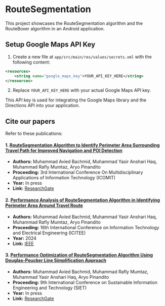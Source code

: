 # RouteSegmentation

This project showcases the RouteSegmentation algorithm and the RouteBoxer algorithm in an Android application.

## Setup Google Maps API Key

1. Create a new file at `app/src/main/res/values/secrets.xml` with the following content:

```xml
<resources>
    <string name="google_maps_key">YOUR_API_KEY_HERE</string>
</resources>
```

2. Replace `YOUR_API_KEY_HERE` with your actual Google Maps API key.

This API key is used for integrating the Google Maps library and the Directions API into your application.

## Cite our papers

Refer to these publications:

#### 1. [RouteSegmentation Algorithm to Identify Perimeter Area Surrounding Travel Path for Improved Navigation and POI Detection](https://www.researchgate.net/publication/387141598_RouteSegmentation_Algorithm_to_Identify_Perimeter_Area_Surrounding_Travel_Path_for_Improved_Navigation_and_POI_Detection)
- **Authors:** Muhammad Avied Bachmid, Muhammad Yasir Anshari Haq, Muhammad Rafly Mumtaz, Aryo Pinandito  
- **Proceeding:** 3rd International Conference On Multidisciplinary Applications of Information Technology (ICOMIT)  
- **Year:** In press
- **Link:** [ResearchGate](https://www.researchgate.net/publication/387141598_RouteSegmentation_Algorithm_to_Identify_Perimeter_Area_Surrounding_Travel_Path_for_Improved_Navigation_and_POI_Detection)

#### 2. [Performance Analysis of RouteSegmentation Algorithm in Identifying Perimeter Area Around Travel Route](https://doi.org/10.1109/ICITEE62483.2024.10808610)
- **Authors:** Muhammad Avied Bachmid, Muhammad Yasir Anshari Haq, Muhammad Rafly Mumtaz, Aryo Pinandito  
- **Proceeding:** 16th International Conference on Information Technology and Electrical Engineering (ICITEE)  
- **Year:** 2024
- **Link:** [IEEE](https://doi.org/10.1109/ICITEE62483.2024.10808610)

#### 3. [Performance Optimization of RouteSegmentation Algorithm Using Douglas-Peucker Line Simplification Approach](https://www.researchgate.net/publication/387141931_Performance_Optimization_of_RouteSegmentation_Algorithm_Using_Douglas-Peucker_Line_Simplification_Approach)
- **Authors:** Muhammad Avied Bachmid, Muhammad Rafly Mumtaz, Muhammad Yasir Anshari Haq, Aryo Pinandito  
- **Proceeding:** 9th International Conference on Sustainable Information Engineering and Technology (SIET)  
- **Year:** In press
- **Link:** [ResearchGate](https://www.researchgate.net/publication/387141931_Performance_Optimization_of_RouteSegmentation_Algorithm_Using_Douglas-Peucker_Line_Simplification_Approach)
